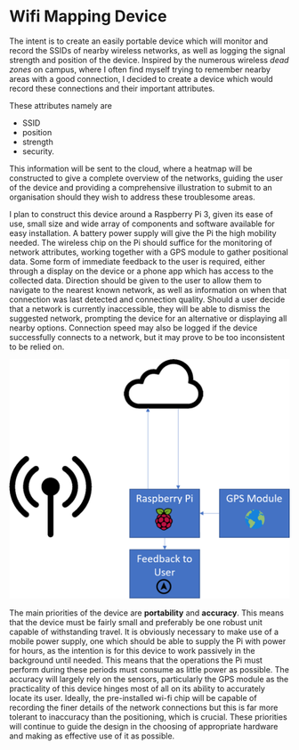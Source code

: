 # Wifi Mapping Device

The intent is to create an easily portable device which will monitor and record the SSIDs of nearby wireless networks, as well as logging the signal strength and position of the device. Inspired by the numerous wireless *dead zones* on campus, where I often find myself trying to remember nearby areas with a good connection, I decided to create a device which would record these connections and their important attributes.

These attributes namely are 
* SSID
* position
* strength
* security.

This information will be sent to the cloud, where a heatmap will be constructed to give a complete overview of the networks, guiding the user of the device and providing a comprehensive illustration to submit to an organisation should they wish to address these troublesome areas.

I plan to construct this device around a Raspberry Pi 3, given its ease of use, small size and wide array of components and software available for easy installation. A battery power supply will give the Pi the high mobility needed. The wireless chip on the Pi should suffice for the monitoring of network attributes, working together with a GPS module to gather positional data. Some form of immediate feedback to the user is required, either through a display on the device or a phone app which has access to the collected data. Direction should be given to the user to allow them to navigate to the nearest known network, as well as information on when that connection was last detected and connection quality. Should a user decide that a network is currently inaccessible, they will be able to dismiss the suggested network, prompting the device for an alternative or displaying all nearby options. Connection speed may also be logged if the device successfully connects to a network, but it may prove to be too inconsistent to be relied on.

![concept design][concept_design]

The main priorities of the device are **portability** and **accuracy**. This means that the device must be fairly small and preferably be one robust unit capable of withstanding travel. It is obviously necessary to make use of a mobile power supply, one which should be able to supply the Pi with power for hours, as the intention is for this device to work passively in the background until needed. This means that the operations the Pi must perform during these periods must consume as little power as possible. The accuracy will largely rely on the sensors, particularly the GPS module as the practicality of this device hinges most of all on its ability to accurately locate its user. Ideally, the pre-installed wi-fi chip will be capable of recording the finer details of the network connections but this is far more tolerant to inaccuracy than the positioning, which is crucial. These priorities will continue to guide the design in the choosing of appropriate hardware and making as effective use of it as possible.

[concept_design]: https://github.com/JackP2112/IoTSemester4Project/blob/master/concept_design.png "Concept Design"
